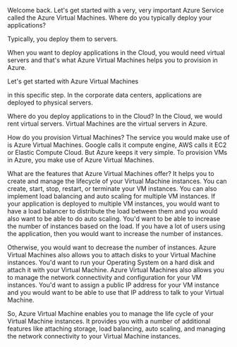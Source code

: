Welcome back.
Let's get started with a very, very important Azure Service called the Azure Virtual Machines.
Where do you typically deploy your applications?

Typically, you deploy them to servers.

When you want to deploy applications in the Cloud, you would need virtual servers
and that's what Azure Virtual Machines helps you to provision in Azure.

Let's get started with Azure Virtual Machines

in this specific step. In the corporate data centers, applications are deployed to physical servers.

Where do you deploy applications to in the Cloud?
In the Cloud, we would rent virtual servers. Virtual Machines are the virtual servers in Azure.

How do you provision Virtual Machines? The service you would make use of is Azure Virtual Machines.
Google calls it compute engine,
AWS calls it EC2 or Elastic Compute Cloud.
But Azure keeps it very simple. To provision VMs in Azure, you make use of Azure Virtual Machines.

What are the features that Azure Virtual Machines offer?
It helps you to create and manage the lifecycle of your Virtual Machine instances.
You can create, start, stop, restart, or terminate your VM instances.
You can also implement load balancing and auto scaling for multiple VM instances.
If your application is deployed to multiple VM instances, you would want to have a load balancer to
distribute the load between them and you would also want to be able to do auto scaling.
You'd want to be able to increase the number of instances based on the load.
If you have a lot of users using the application, then you would want to increase the number of instances.

Otherwise, you would want to decrease the number of instances. Azure Virtual Machines also allows you
to attach disks to your Virtual Machine instances.
You'd want to run your Operating System on a hard disk and attach it with your Virtual Machine.
Azure Virtual Machines also allows you to manage the network connectivity and configuration for your
VM instances.
You'd want to assign a public IP address for your VM instance and you would want to be able to use
that IP address to talk to your Virtual Machine.

So, Azure Virtual Machine enables you to manage the life cycle of your Virtual Machine instances.
It provides you with a number of additional features like attaching storage, load balancing, auto scaling, and managing the network connectivity to your Virtual Machine instances.
